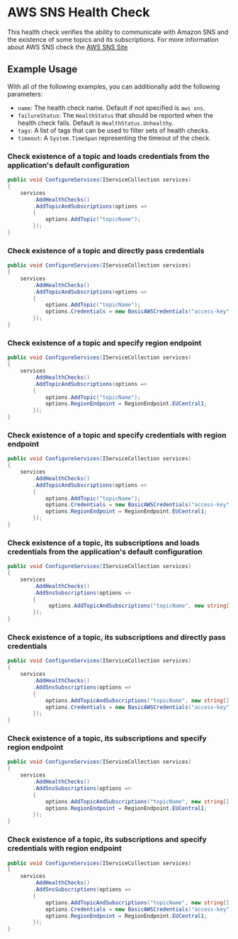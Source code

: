 # AWS SNS Health Check

This health check verifies the ability to communicate with Amazon SNS and the existence of some topics and its subscriptions. For more information about AWS SNS check the [AWS SNS Site](https://aws.amazon.com/sns/)

## Example Usage

With all of the following examples, you can additionally add the following parameters:

- `name`: The health check name. Default if not specified is `aws sns`.
- `failureStatus`: The `HealthStatus` that should be reported when the health check fails. Default is `HealthStatus.Unhealthy`.
- `tags`: A list of tags that can be used to filter sets of health checks.
- `timeout`: A `System.TimeSpan` representing the timeout of the check.

### Check existence of a topic and loads credentials from the application's default configuration

```csharp
public void ConfigureServices(IServiceCollection services)
{
    services
        .AddHealthChecks()
        .AddTopicAndSubscriptions(options =>
        {
            options.AddTopic("topicName");
        });
}
```

### Check existence of a topic and directly pass credentials

```csharp
public void ConfigureServices(IServiceCollection services)
{
    services
        .AddHealthChecks()
        .AddTopicAndSubscriptions(options =>
        {
            options.AddTopic("topicName");
            options.Credentials = new BasicAWSCredentials("access-key", "secret-key");
        });
}
```

### Check existence of a topic and specify region endpoint

```csharp
public void ConfigureServices(IServiceCollection services)
{
    services
        .AddHealthChecks()
        .AddTopicAndSubscriptions(options =>
        {
            options.AddTopic("topicName");
            options.RegionEndpoint = RegionEndpoint.EUCentral1;
        });
}
```

### Check existence of a topic and specify credentials with region endpoint

```csharp
public void ConfigureServices(IServiceCollection services)
{
    services
        .AddHealthChecks()
        .AddTopicAndSubscriptions(options =>
        {
            options.AddTopic("topicName");
            options.Credentials = new BasicAWSCredentials("access-key", "secret-key");
            options.RegionEndpoint = RegionEndpoint.EUCentral1;
        });
}
```

### Check existence of a topic, its subscriptions and loads credentials from the application's default configuration

```csharp
public void ConfigureServices(IServiceCollection services)
{
    services
        .AddHealthChecks()
        .AddSnsSubscriptions(options =>
        {
             options.AddTopicAndSubscriptions("topicName", new string[] { "subscription1-arn", "subscription2-arn" });
        });
}
```

### Check existence of a topic, its subscriptions and directly pass credentials

```csharp
public void ConfigureServices(IServiceCollection services)
{
    services
        .AddHealthChecks()
        .AddSnsSubscriptions(options =>
        {
            options.AddTopicAndSubscriptions("topicName", new string[] { "subscription1-arn", "subscription2-arn" });
            options.Credentials = new BasicAWSCredentials("access-key", "secret-key");
        });
}
```

### Check existence of a topic, its subscriptions and specify region endpoint

```csharp
public void ConfigureServices(IServiceCollection services)
{
    services
        .AddHealthChecks()
        .AddSnsSubscriptions(options =>
        {
            options.AddTopicAndSubscriptions("topicName", new string[] { "subscription1-arn", "subscription2-arn" });
            options.RegionEndpoint = RegionEndpoint.EUCentral1;
        });
}
```

### Check existence of a topic, its subscriptions and specify credentials with region endpoint

```csharp
public void ConfigureServices(IServiceCollection services)
{
    services
        .AddHealthChecks()
        .AddSnsSubscriptions(options =>
        {
            options.AddTopicAndSubscriptions("topicName", new string[] { "subscription1-arn", "subscription2-arn" });
            options.Credentials = new BasicAWSCredentials("access-key", "secret-key");
            options.RegionEndpoint = RegionEndpoint.EUCentral1;
        });
}
```

